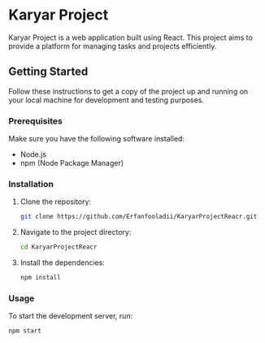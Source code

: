# Karyar Project

Karyar Project is a web application built using React. This project aims to provide a platform for managing tasks and projects efficiently.

## Getting Started

Follow these instructions to get a copy of the project up and running on your local machine for development and testing purposes.

### Prerequisites

Make sure you have the following software installed:

- Node.js
- npm (Node Package Manager)

### Installation

1. Clone the repository:
    ```bash
    git clone https://github.com/Erfanfooladii/KaryarProjectReacr.git
    ```
2. Navigate to the project directory:
    ```bash
    cd KaryarProjectReacr
    ```
3. Install the dependencies:
    ```bash
    npm install
    ```

### Usage

To start the development server, run:
```bash
npm start
